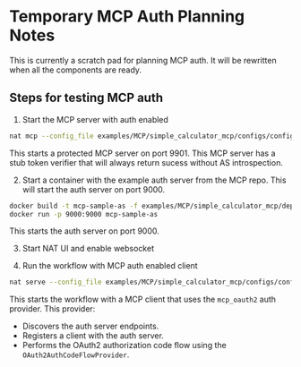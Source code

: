<!--
SPDX-FileCopyrightText: Copyright (c) 2025, NVIDIA CORPORATION & AFFILIATES. All rights reserved.
SPDX-License-Identifier: Apache-2.0

Licensed under the Apache License, Version 2.0 (the "License");
you may not use this file except in compliance with the License.
You may obtain a copy of the License at

http://www.apache.org/licenses/LICENSE-2.0

Unless required by applicable law or agreed to in writing, software
distributed under the License is distributed on an "AS IS" BASIS,
WITHOUT WARRANTIES OR CONDITIONS OF ANY KIND, either express or implied.
See the License for the specific language governing permissions and
limitations under the License.
-->

# Temporary MCP Auth Planning Notes
This is currently a scratch pad for planning MCP auth. It will be rewritten when all the components are ready.


## Steps for testing MCP auth
1. Start the MCP server with auth enabled
```bash
nat mcp --config_file examples/MCP/simple_calculator_mcp/configs/config-mcp-server-auth.yml
```
This starts a protected MCP server on port 9901. This MCP server has a stub token verifier that will always return sucess without AS introspection.

2. Start a container with the example auth server from the MCP repo. This will start the auth server on port 9000.
```bash
docker build -t mcp-sample-as -f examples/MCP/simple_calculator_mcp/deploy_example_as/Dockerfile examples/MCP/simple_calculator_mcp/deploy_example_as/
docker run -p 9000:9000 mcp-sample-as
```
This starts the auth server on port 9000.

3. Start NAT UI and enable websocket

4. Run the workflow with MCP auth enabled client

```bash
nat serve --config_file examples/MCP/simple_calculator_mcp/configs/config-mcp-auth-dynamic.yml
```
This starts the workflow with a MCP client that uses the `mcp_oauth2` auth provider. This provider:
- Discovers the auth server endpoints.
- Registers a client with the auth server.
- Performs the OAuth2 authorization code flow using the `OAuth2AuthCodeFlowProvider`.
